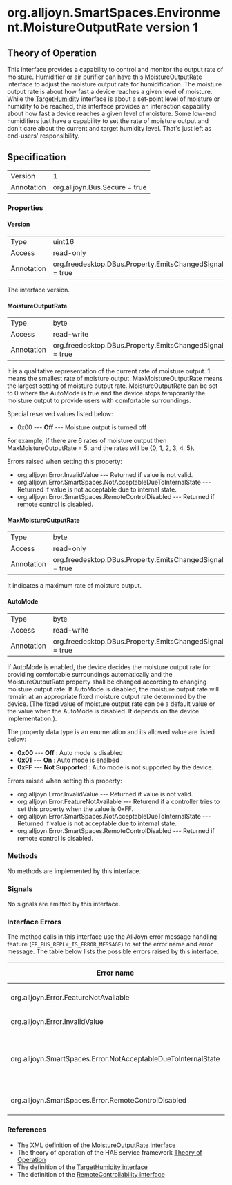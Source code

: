 # org.alljoyn.SmartSpaces.Environment.MoistureOutputRate version 1

## Theory of Operation

This interface provides a capability to control and monitor the output rate of
moisture. Humidifier or air purifier can have this MoistureOutputRate interface
to adjust the moisture output rate for humidification. The moisture output rate
is about how fast a device reaches a given level of moisture. While the
[TargetHumidity](TargetHumidity-v1) interface is about a set-point
level of moisture or humidity to be reached, this interface provides an 
interaction capability about how fast a device reaches a given level of moisture. 
Some low-end humidifiers just have a capability to set the rate of moisture output
and don't care about the current and target humidity level. That's just left
as end-users' responsibility.

## Specification

|            |                                                                |
|------------|----------------------------------------------------------------|
| Version    | 1                                                              |
| Annotation | org.alljoyn.Bus.Secure = true                                  |

### Properties

#### Version

|            |                                                                |
|------------|----------------------------------------------------------------|
| Type       | uint16                                                         |
| Access     | read-only                                                      |
| Annotation | org.freedesktop.DBus.Property.EmitsChangedSignal = true        |

The interface version.

#### MoistureOutputRate

|            |                                                                |
|------------|----------------------------------------------------------------|
| Type       | byte                                                           |
| Access     | read-write                                                     |
| Annotation | org.freedesktop.DBus.Property.EmitsChangedSignal = true        |

It is a qualitative representation of the current rate of moisture output.
1 means the smallest rate of moisture output. MaxMoistureOutputRate means
the largest setting of moisture output rate.
MoistureOutputRate can be set to 0 where the AutoMode is true and the device
stops temporarily the moisture output to provide users with comfortable
surroundings.

Special reserved values listed below:
  * 0x00 --- **Off** --- Moisture output is turned off

For example, if there are 6 rates of moisture output then
MaxMoistureOutputRate = 5, and the rates will be {0, 1, 2, 3, 4, 5}.

Errors raised when setting this property:

  * org.alljoyn.Error.InvalidValue --- Returned if value is not valid.
  * org.alljoyn.Error.SmartSpaces.NotAcceptableDueToInternalState --- Returned
  if value is not acceptable due to internal state.
  * org.alljoyn.Error.SmartSpaces.RemoteControlDisabled --- Returned if remote
  control is disabled.

#### MaxMoistureOutputRate

|            |                                                                |
|------------|----------------------------------------------------------------|
| Type       | byte                                                           |
| Access     | read-only                                                      |
| Annotation | org.freedesktop.DBus.Property.EmitsChangedSignal = true        |

It indicates a maximum rate of moisture output.

#### AutoMode

|            |                                                                |
|------------|----------------------------------------------------------------|
| Type       | byte                                                           |
| Access     | read-write                                                     |
| Annotation | org.freedesktop.DBus.Property.EmitsChangedSignal = true        |

If AutoMode is enabled, the device decides the moisture output rate for
providing comfortable surroundings automatically and the MoistureOutputRate
property shall be changed according to changing moisture output rate.
If AutoMode is disabled, the moisture output rate will remain at an appropriate
fixed moisture output rate determined by the device. (The fixed value of
moisture output rate can be a default value or the value when the AutoMode
is disabled. It depends on the device implementation.).

The property data type is an enumeration and its allowed value are listed below:

  * **0x00** --- **Off** : Auto mode is disabled
  * **0x01** --- **On** : Auto mode is enalbed
  * **0xFF** --- **Not Supported** : Auto mode is not supported by the device.

Errors raised when setting this property:

  * org.alljoyn.Error.InvalidValue --- Returned if value is not valid.
  * org.alljoyn.Error.FeatureNotAvailable --- Returend if a controller tries
  to set this property when the value is 0xFF.
  * org.alljoyn.Error.SmartSpaces.NotAcceptableDueToInternalState --- Returned
  if value is not acceptable due to internal state.
  * org.alljoyn.Error.SmartSpaces.RemoteControlDisabled --- Returned if remote
  control is disabled.

### Methods

No methods are implemented by this interface.

### Signals

No signals are emitted by this interface.

### Interface Errors

The method calls in this interface use the AllJoyn error message handling
feature (`ER_BUS_REPLY_IS_ERROR_MESSAGE`) to set the error name and error
message. The table below lists the possible errors raised by this interface.

| Error name                                                    | Error message                                      |
|---------------------------------------------------------------|----------------------------------------------------|
| org.alljoyn.Error.FeatureNotAvailable                         | Feature not supported                              |
| org.alljoyn.Error.InvalidValue                                | Invalid value                                      |
| org.alljoyn.SmartSpaces.Error.NotAcceptableDueToInternalState | The value is not acceptable due to internal state  |
| org.alljoyn.SmartSpaces.Error.RemoteControlDisabled           | Remote control disabled                            |

### References

  * The XML definition of the [MoistureOutputRate interface](MoistureOutputRate-v1.xml)
  * The theory of operation of the HAE service framework [Theory of Operation](/org.alljoyn.SmartSpaces/theory-of-operation-v1)
  * The definition of the [TargetHumidity interface](TargetHumidity-v1)
  * The definition of the [RemoteControllability interface](RemoteControllability-v1)
